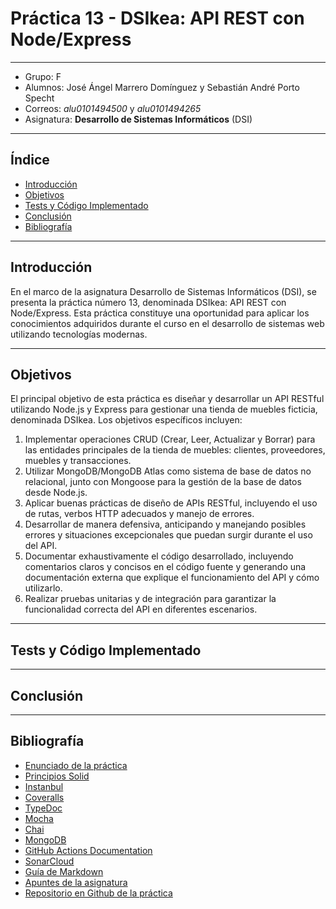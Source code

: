 # Práctica 13 - DSIkea: API REST con Node/Express
---

- Grupo: F
- Alumnos: José Ángel Marrero Domínguez y Sebastián André Porto Specht
- Correos: *alu0101494500* y *alu0101494265*
- Asignatura: **Desarrollo de Sistemas Informáticos** (DSI)

---

## Índice

- [Introducción](#introducción)
- [Objetivos](#objetivos)
- [Tests y Código Implementado](#tests-y-código-implementado)
- [Conclusión](#conclusión)
- [Bibliografía](#bibliografía)

---

## Introducción

En el marco de la asignatura Desarrollo de Sistemas Informáticos (DSI), se presenta la práctica número 13, denominada DSIkea: API REST con Node/Express. Esta práctica constituye una oportunidad para aplicar los conocimientos adquiridos durante el curso en el desarrollo de sistemas web utilizando tecnologías modernas.

---

## Objetivos

El principal objetivo de esta práctica es diseñar y desarrollar un API RESTful utilizando Node.js y Express para gestionar una tienda de muebles ficticia, denominada DSIkea. Los objetivos específicos incluyen:

1. Implementar operaciones CRUD (Crear, Leer, Actualizar y Borrar) para las entidades principales de la tienda de muebles: clientes, proveedores, muebles y transacciones.
2. Utilizar MongoDB/MongoDB Atlas como sistema de base de datos no relacional, junto con Mongoose para la gestión de la base de datos desde Node.js.
3. Aplicar buenas prácticas de diseño de APIs RESTful, incluyendo el uso de rutas, verbos HTTP adecuados y manejo de errores.
4. Desarrollar de manera defensiva, anticipando y manejando posibles errores y situaciones excepcionales que puedan surgir durante el uso del API.
5. Documentar exhaustivamente el código desarrollado, incluyendo comentarios claros y concisos en el código fuente y generando una documentación externa que explique el funcionamiento del API y cómo utilizarlo.
6. Realizar pruebas unitarias y de integración para garantizar la funcionalidad correcta del API en diferentes escenarios.

---

## Tests y Código Implementado

---

## Conclusión

---

## Bibliografía

- [Enunciado de la práctica](https://ull-esit-inf-dsi-2324.github.io/prct13-DSIkea-api/)
- [Principios Solid](https://samueleresca.net/solid-principles-using-typescript/)
- [Instanbul](https://istanbul.js.org/)
- [Coveralls](https://coveralls.io/)
- [TypeDoc](https://typedoc.org/)
- [Mocha](https://mochajs.org/)
- [Chai](https://www.chaijs.com/)
- [MongoDB](https://www.mongodb.com/cloud/atlas/)
- [GitHub Actions Documentation](https://docs.github.com/en/actions)
- [SonarCloud](https://sonarcloud.io)
- [Guía de Markdown](https://markdown.es/sintaxis-markdown/#links)
- [Apuntes de la asignatura](https://ull-esit-inf-dsi-2324.github.io/nodejs-theory/)
- [Repositorio en Github de la práctica](https://github.com/ULL-ESIT-INF-DSI-2324/ull-esit-inf-dsi-23-24-prct13-dsikea-api-groupf)
